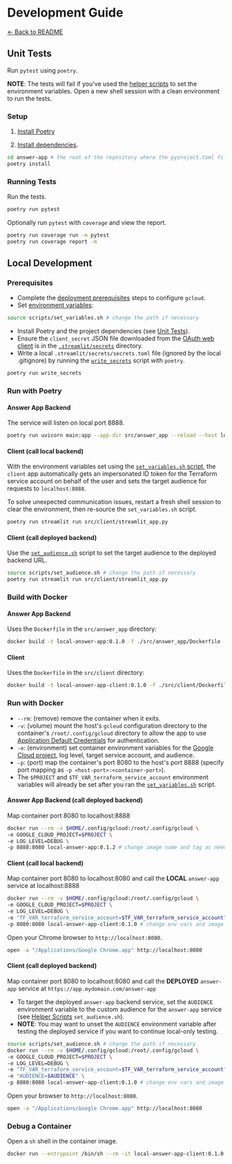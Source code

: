 # Development Guide

[← Back to README](../../README.md)

## Unit Tests

Run `pytest` using `poetry`.

**NOTE**: The tests will fail if you've used the [helper scripts](../reference/helper-scripts.md#configuration-scripts) to set the environment variables. Open a new shell session with a clean environment to run the tests.

### Setup

1. [Install Poetry](https://python-poetry.org/docs/#installation)

2. [Install dependencies](https://python-poetry.org/docs/basic-usage/#installing-dependencies).
```sh
cd answer-app # the root of the repository where the pyproject.toml file is located - change the path if necessary
poetry install
```

### Running Tests

Run the tests.
```sh
poetry run pytest
```

Optionally run `pytest` with `coverage` and view the report.
```sh
poetry run coverage run -m pytest
poetry run coverage report -m
```

## Local Development

### Prerequisites

- Complete the [deployment prerequisites](../installation/prerequisites.md) steps to configure `gcloud`.
- Set [environment variables](../reference/helper-scripts.md#environment-variables-set):
```sh
source scripts/set_variables.sh # change the path if necessary
```
- Install Poetry and the project dependencies (see [Unit Tests](#unit-tests)).
- Ensure the `client_secret` JSON file downloaded from the [OAuth web client](../installation/oauth-setup.md#2-create-an-oauth-client) is in the [`.streamlit/secrets`](../../.streamlit/secrets) directory.
- Write a local `.streamlit/secrets/secrets.toml` file (ignored by the local .gitignore) by running the [`write_secrets`](../../pyproject.toml#project.scripts) script with `poetry`.
```sh
poetry run write_secrets
```

### Run with Poetry

#### Answer App Backend

The service will listen on local port 8888.
```sh
poetry run uvicorn main:app --app-dir src/answer_app --reload --host localhost --port 8888
```

#### Client (call local backend)

With the environment variables set using the [`set_variables.sh` script](../reference/helper-scripts.md#configuration-scripts), the `client` app automatically gets an impersonated ID token for the Terraform service account on behalf of the user and sets the target audience for requests to `localhost:8888`.

To solve unexpected communication issues, restart a fresh shell session to clear the environment, then re-source the `set_variables.sh` script.

```sh
poetry run streamlit run src/client/streamlit_app.py 
```

#### Client (call deployed backend)

Use the [`set_audience.sh`](../reference/helper-scripts.md#testing-scripts) script to set the target audience to the deployed backend URL.

```sh
source scripts/set_audience.sh # change the path if necessary
poetry run streamlit run src/client/streamlit_app.py
```

### Build with Docker

#### Answer App Backend

Uses the `Dockerfile` in the `src/answer_app` directory:
```sh
docker build -t local-answer-app:0.1.0 -f ./src/answer_app/Dockerfile . # change image name and tag as needed
```

#### Client

Uses the `Dockerfile` in the `src/client` directory:
```sh
docker build -t local-answer-app-client:0.1.0 -f ./src/client/Dockerfile . # change image name tag as needed
```

### Run with Docker

- `--rm`: (remove) remove the container when it exits.
- `-v`: (volume) mount the host's `gcloud` configuration directory to the container's `/root/.config/gcloud` directory to allow the app to use [Application Default Credentials](https://stackoverflow.com/questions/38938216/pass-google-default-application-credentials-in-local-docker-run) for authentication.
- `-e`: (environment) set container environment variables for the [Google Cloud project](https://stackoverflow.com/questions/74866327/oserror-whilst-trying-to-run-a-python-app-inside-a-docker-container-using-appl), log level, target service account, and audience.
- `-p`: (port) map the container's port 8080 to the host's port 8888 (specify port mapping as `-p <host-port>:<container-port>`).
- The `$PROJECT` and `$TF_VAR_terraform_service_account` environment variables will already be set after you ran the [`set_variables.sh`](#prerequisites) script.

#### Answer App Backend (call deployed backend)

Map container port 8080 to localhost:8888
```sh
docker run --rm -v $HOME/.config/gcloud:/root/.config/gcloud \
-e GOOGLE_CLOUD_PROJECT=$PROJECT \
-e LOG_LEVEL=DEBUG \
-p 8888:8080 local-answer-app:0.1.2 # change image name and tag as needed
```

#### Client (call local backend)

Map container port 8080 to localhost:8080 and call the **LOCAL** `answer-app` service at localhost:8888
```sh
docker run --rm -v $HOME/.config/gcloud:/root/.config/gcloud \
-e GOOGLE_CLOUD_PROJECT=$PROJECT \
-e LOG_LEVEL=DEBUG \
-e "TF_VAR_terraform_service_account=$TF_VAR_terraform_service_account" \
-p 8080:8080 local-answer-app-client:0.1.0 # change env vars and image name and tag as needed
```

Open your Chrome browser to `http://localhost:8080`.
```sh
open -a "/Applications/Google Chrome.app" http://localhost:8080
```

#### Client (call deployed backend)

Map container port 8080 to localhost:8080 and call the **DEPLOYED** `answer-app` service at `https://app.mydomain.com/answer-app`

- To target the deployed `answer-app` backend service, set the `AUDIENCE` environment variable to the custom audience for the `answer-app` service (see [Helper Scripts](../reference/helper-scripts.md#testing-scripts) `set_audience.sh`).
- **NOTE**: You may want to unset the `AUDIENCE` environment variable after testing the deployed service if you want to continue local-only testing.
```sh
source scripts/set_audience.sh # change the path if necessary
docker run --rm -v $HOME/.config/gcloud:/root/.config/gcloud \
-e GOOGLE_CLOUD_PROJECT=$PROJECT \
-e LOG_LEVEL=DEBUG \
-e "TF_VAR_terraform_service_account=$TF_VAR_terraform_service_account" \
-e "AUDIENCE=$AUDIENCE" \
-p 8080:8080 local-answer-app-client:0.1.0 # change env vars and image name and tag as needed
```

Open your browser to `http://localhost:8080`.
```sh
open -a "/Applications/Google Chrome.app" http://localhost:8080
```

### Debug a Container

Open a `sh` shell in the container image.
```sh
docker run --entrypoint /bin/sh --rm -it local-answer-app-client:0.1.0 
```